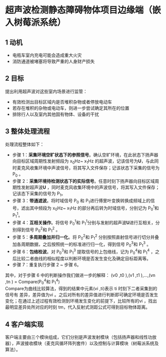 # 超声波检测静态障碍物体项目边缘端（嵌入树莓派系统）

## 1 动机
+ 电瓶车室内充电可能会造成重大火灾
+ 消防通道被堵塞将导致严重的人身财产损失

## 2 目标
提出利用超声波对这些室内场景进行监管： 
+ 有效检测出目标区域内是否堆积杂物或者停放电动车
+ 若存在堆积的杂物或电动车，则进一步尝试确定其所在的位置
+ 排除行人以及室内其他固有物体、设备的干扰

## 3 整体处理流程
处理流程整体如下： 
+ 步骤 1：**采集环境空旷状态下的参照信号**。确认空旷环境，在此状态下扬声器向目标区域周期性发射频段为 x<sub>0</sub>Hz</sub>~ x<sub>1</sub>Hz 的超声波，记该信号为**U**，与此同时麦克风收集环境中声波信号，将其写入文件保存；记该状态下采集的信号为 P<sub>0</sub> 。 
+ 步骤 2：**采集环境待检测状态下的实际信号**。任意时刻下扬声器向目标区域周期性发射超声波**U** ，同时麦克风收集环境中的声波信号，将其写入文件保存；记该态下采集的信号为 P<sub>1</sub>。 
+ 步骤 3：**带通滤波**。将时域信号 P<sub>0</sub> 和 P<sub>1</sub>进行傅里叶变换转换成频域上的信号，滤出其中频段为 x<sub>0</sub>Hz</sub>~ x<sub>1</sub>Hz 的部分再后转为时域信号，分别记为 P<sub>0</sub><sup>1</sup>和 P<sub>1</sub><sup>1</sup>。 
+ 步骤 4：**互相关操作**。将信号 P<sub>0</sub><sup>1</sup>和 P<sub>1</sub><sup>1</sup>分别与发射的超声波**U**进行互相关，分别得到信号 P<sub>0</sub><sup>2</sup>和 P<sub>1</sub><sup>2</sup> 。 
+ 步骤 5：**多周期叠加并归一化**。将 P<sub>0</sub><sup>2</sup>和 P<sub>1</sub><sup>2</sup> 分别按照直射信号进行切分并叠加各周期数据，之后按照统一的标准进行归一化，得到信号 P<sub>0</sub><sup>3</sup>和 P<sub>1</sub><sup>3</sup> 。 
+ 步骤 6：**包络检波**。对 P<sub>0</sub><sup>3</sup>和 P<sub>1</sub><sup>3</sup> 提取信号的上包络线，记为 P<sub>0</sub><sup>4</sup>和 P<sub>1</sub><sup>4</sup> ，之后比较二者曲线的相似程度以判断环境是否发生变化及确定目标距离等。 
+ 步骤 7：重复执行步骤 2 ~ 步骤 6。 

其中，对于步骤 6 中的判断操作我们做进一步的解释： (v0 ,t0 ),(v1 ,t1 ),...,(vn ,tn ) = Compare(P<sub>0</sub><sup>4</sup>和 P<sub>1</sub><sup>4</sup>)  
  Compare为曲线比较算法，得到的结果中元素(vi ,ti)表示 ti 时刻下二者采集到的信号有 差异，差异值为vi 。之后对所有的差异值进行判断即可确定环境是否发生变化；在通过上述过程有效检测到环境发生变化的前提下，比较所有的vi ，找出最明显差异处所对应的时刻 tm，代入反射式测距公式可得到目标物体距离。
  
## 4 客户端实现
客户端主要由三个模块组成，它们分别是声波发射模块（包括扬声器和线性功放器），声波接收模块（麦克风循环阵列套件）以及控制与计算模块（树莓派系统及算法）。
